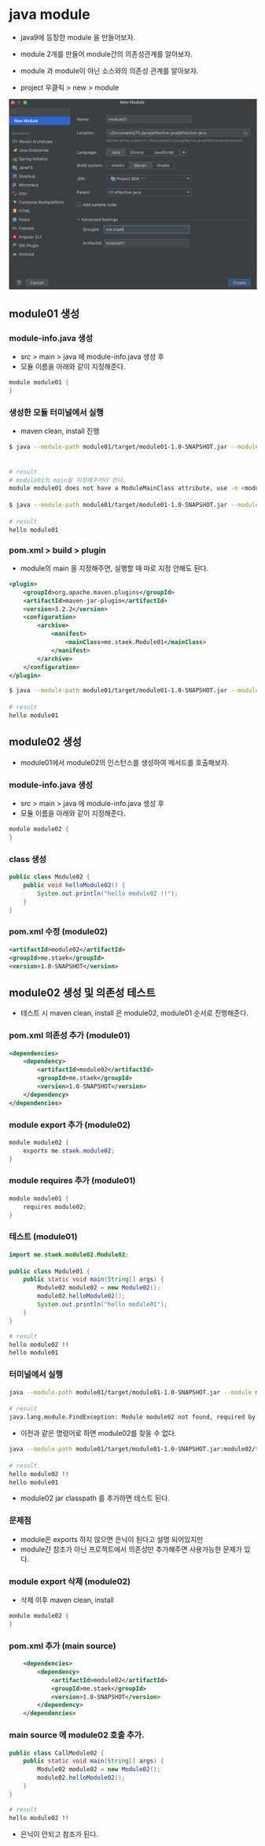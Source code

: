 # java module

- java9에 등장한 module 을 만들어보자.
- module 2개를 만들어 module간의 의존성관계를 알아보자.
- module 과 module이 아닌 소스와의 의존성 관계를 알아보자.



- project 우클릭 > new > module 

![스크린샷 2023-08-30 오후 6.05.30](../../../img/item15-01.png)





## module01 생성

### module-info.java 생성

- src > main > java 에 module-info.java  생성 후 
- 모듈 이름을 아래와 같이 지정해준다.

~~~java
module module01 {
}
~~~



### 생성한 모듈 터미널에서 실행

- maven clean, install 진행

~~~sh
$ java --module-path module01/target/module01-1.0-SNAPSHOT.jar --module module01


# result
# module01의 main을 지정해주어야 한다.
module module01 does not have a ModuleMainClass attribute, use -m <module>/<main-class>

$ java --module-path module01/target/module01-1.0-SNAPSHOT.jar --module module01/me.staek.Module01

# result
hello module01
~~~



### pom.xml > build > plugin

- module의 main 을 지정해주면, 실행할 때 따로 지정 안해도 된다.

~~~xml
<plugin>
    <groupId>org.apache.maven.plugins</groupId>
    <artifactId>maven-jar-plugin</artifactId>
    <version>3.2.2</version>
    <configuration>
        <archive>
            <manifest>
                <mainClass>me.staek.Module01</mainClass>
            </manifest>
        </archive>
    </configuration>
</plugin>
~~~

~~~sh
$ java --module-path module01/target/module01-1.0-SNAPSHOT.jar --module module01

# result
hello module01
~~~





## module02 생성

- module01에서 module02의 인스턴스를 생성하여 메서드를 호출해보자.

### module-info.java 생성

- src > main > java 에 module-info.java  생성 후 
- 모듈 이름을 아래와 같이 지정해준다.

~~~java
module module02 {
}
~~~



### class 생성

```java
public class Module02 {
    public void helloModule02() {
        System.out.println("hello module02 !!");
    }
}
```



### pom.xml 수정 (module02)

~~~xml
<artifactId>module02</artifactId>
<groupId>me.staek</groupId>
<version>1.0-SNAPSHOT</version>
~~~





## module02 생성 및 의존성 테스트

- 테스트 시 maven clean, install 은 module02, module01 순서로 진행해준다.



### pom.xml 의존성 추가 (module01)

~~~xml
<dependencies>
    <dependency>
        <artifactId>module02</artifactId>
        <groupId>me.staek</groupId>
        <version>1.0-SNAPSHOT</version>
    </dependency>
</dependencies>
~~~



### module export 추가 (module02)

~~~java
module module02 {
    exports me.staek.module02;
}
~~~

### module requires 추가 (module01)

~~~java
module module01 {
    requires module02;
}
~~~



### 테스트 (module01)

~~~java
import me.staek.module02.Module02;

public class Module01 {
    public static void main(String[] args) {
        Module02 module02 = new Module02();
        module02.helloModule02();
        System.out.println("hello module01");
    }
}
~~~

~~~sh
# result
hello module02 !!
hello module01
~~~



### 터미널에서 실행

~~~sh
java --module-path module01/target/module01-1.0-SNAPSHOT.jar --module module01

# result
java.lang.module.FindException: Module module02 not found, required by module01
~~~

- 이전과 같은 명령어로 하면 module02를 찾을 수 없다.

~~~sh
java --module-path module01/target/module01-1.0-SNAPSHOT.jar:module02/target/module02-1.0-SNAPSHOT.jar --module module01 

# result
hello module02 !!
hello module01
~~~

- module02 jar classpath 를 추가하면 테스트 된다.





### 문제점

- module은 exports 하지 않으면 은닉이 된다고 설명 되어있지만
- module간 참조가 아닌 프로젝트에서 의존성만 추가해주면 사용가능한 문제가 있다.



### module export 삭제 (module02)

- 삭제 이후 maven clean, install

~~~java
module module02 {
}
~~~



### pom.xml 추가 (main source)

~~~xml
    <dependencies>
        <dependency>
            <artifactId>module02</artifactId>
            <groupId>me.staek</groupId>
            <version>1.0-SNAPSHOT</version>
        </dependency>
    </dependencies>
~~~



### main source 에 module02 호출 추가.

~~~java
public class CallModule02 {
    public static void main(String[] args) {
        Module02 module02 = new Module02();
        module02.helloModule02();
    }
}

~~~

~~~sh
# result
hello module02 !!
~~~

- 은닉이 안되고 참조가 된다.





